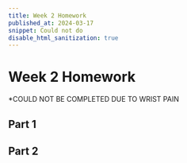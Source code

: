 ```yaml
---
title: Week 2 Homework
published_at: 2024-03-17
snippet: Could not do
disable_html_sanitization: true
---
```



# Week 2 Homework
*COULD NOT BE COMPLETED DUE TO WRIST PAIN

## Part 1

## Part 2